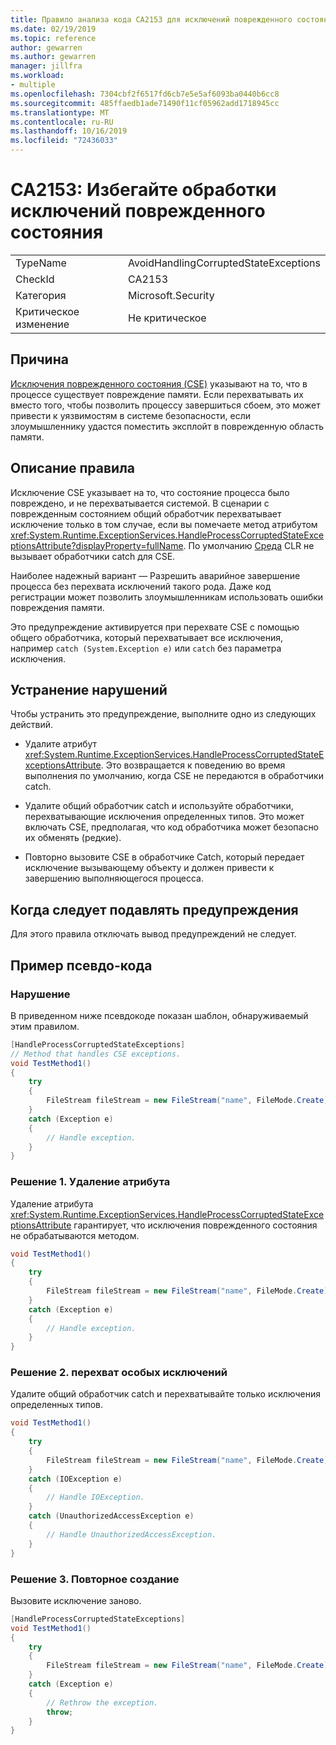 ```yaml
---
title: Правило анализа кода CA2153 для исключений поврежденного состояния
ms.date: 02/19/2019
ms.topic: reference
author: gewarren
ms.author: gewarren
manager: jillfra
ms.workload:
- multiple
ms.openlocfilehash: 7304cbf2f6517fd6cb7e5e5af6093ba0440b6cc8
ms.sourcegitcommit: 485ffaedb1ade71490f11cf05962add1718945cc
ms.translationtype: MT
ms.contentlocale: ru-RU
ms.lasthandoff: 10/16/2019
ms.locfileid: "72436033"
---
```

# <a name="ca2153-avoid-handling-corrupted-state-exceptions"></a>CA2153: Избегайте обработки исключений поврежденного состояния

|||
|-|-|
|TypeName|AvoidHandlingCorruptedStateExceptions|
|CheckId|CA2153|
|Категория|Microsoft.Security|
|Критическое изменение|Не критическое|

## <a name="cause"></a>Причина

[Исключения поврежденного состояния (CSE)](https://msdn.microsoft.com/magazine/dd419661.aspx) указывают на то, что в процессе существует повреждение памяти. Если перехватывать их вместо того, чтобы позволить процессу завершиться сбоем, это может привести к уязвимостям в системе безопасности, если злоумышленнику удастся поместить эксплойт в поврежденную область памяти.

## <a name="rule-description"></a>Описание правила

Исключение CSE указывает на то, что состояние процесса было повреждено, и не перехватывается системой. В сценарии с поврежденным состоянием общий обработчик перехватывает исключение только в том случае, если вы помечаете метод атрибутом <xref:System.Runtime.ExceptionServices.HandleProcessCorruptedStateExceptionsAttribute?displayProperty=fullName>. По умолчанию [Среда](/dotnet/standard/clr) CLR не вызывает обработчики catch для CSE.

Наиболее надежный вариант — Разрешить аварийное завершение процесса без перехвата исключений такого рода. Даже код регистрации может позволить злоумышленникам использовать ошибки повреждения памяти.

Это предупреждение активируется при перехвате CSE с помощью общего обработчика, который перехватывает все исключения, например `catch (System.Exception e)` или `catch` без параметра исключения.

## <a name="how-to-fix-violations"></a>Устранение нарушений

Чтобы устранить это предупреждение, выполните одно из следующих действий.

- Удалите атрибут <xref:System.Runtime.ExceptionServices.HandleProcessCorruptedStateExceptionsAttribute>. Это возвращается к поведению во время выполнения по умолчанию, когда CSE не передаются в обработчики catch.

- Удалите общий обработчик catch и используйте обработчики, перехватывающие исключения определенных типов. Это может включать CSE, предполагая, что код обработчика может безопасно их обменять (редкие).

- Повторно вызовите CSE в обработчике Catch, который передает исключение вызывающему объекту и должен привести к завершению выполняющегося процесса.

## <a name="when-to-suppress-warnings"></a>Когда следует подавлять предупреждения

Для этого правила отключать вывод предупреждений не следует.

## <a name="pseudo-code-example"></a>Пример псевдо-кода

### <a name="violation"></a>Нарушение

В приведенном ниже псевдокоде показан шаблон, обнаруживаемый этим правилом.

```csharp
[HandleProcessCorruptedStateExceptions]
// Method that handles CSE exceptions.
void TestMethod1()
{
    try
    {
        FileStream fileStream = new FileStream("name", FileMode.Create);
    }
    catch (Exception e)
    {
        // Handle exception.
    }
}
```

### <a name="solution-1---remove-the-attribute"></a>Решение 1. Удаление атрибута

Удаление атрибута <xref:System.Runtime.ExceptionServices.HandleProcessCorruptedStateExceptionsAttribute> гарантирует, что исключения поврежденного состояния не обрабатываются методом.

```csharp
void TestMethod1()
{
    try
    {
        FileStream fileStream = new FileStream("name", FileMode.Create);
    }
    catch (Exception e)
    {
        // Handle exception.
    }
}
```

### <a name="solution-2---catch-specific-exceptions"></a>Решение 2. перехват особых исключений

Удалите общий обработчик catch и перехватывайте только исключения определенных типов.

```csharp
void TestMethod1()
{
    try
    {
        FileStream fileStream = new FileStream("name", FileMode.Create);
    }
    catch (IOException e)
    {
        // Handle IOException.
    }
    catch (UnauthorizedAccessException e)
    {
        // Handle UnauthorizedAccessException.
    }
}
```

### <a name="solution-3---rethrow"></a>Решение 3. Повторное создание

Вызовите исключение заново.

```csharp
[HandleProcessCorruptedStateExceptions]
void TestMethod1()
{
    try
    {
        FileStream fileStream = new FileStream("name", FileMode.Create);
    }
    catch (Exception e)
    {
        // Rethrow the exception.
        throw;
    }
}
```
